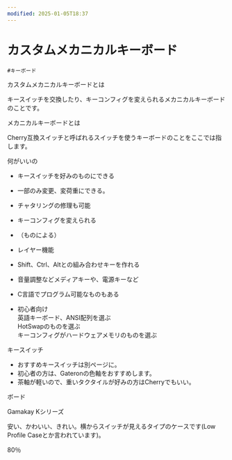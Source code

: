 ```yaml
---
modified: 2025-01-05T18:37
---
```

# カスタムメカニカルキーボード

`#キーボード`

カスタムメカニカルキーボードとは

キースイッチを交換したり、キーコンフィグを変えられるメカニカルキーボードのことです。

メカニカルキーボードとは

Cherry互換スイッチと呼ばれるスイッチを使うキーボードのことをここでは指します。

何がいいの

- キースイッチを好みのものにできる  
- 一部のみ変更、変荷重にできる。  
- チャタリングの修理も可能  
- キーコンフィグを変えられる  
- （ものによる）  
- レイヤー機能  
- Shift、Ctrl、Altとの組み合わせキーを作れる  
- 音量調整などメディアキーや、電源キーなど  
- C言語でプログラム可能なものもある  

- 初心者向け  
    英語キーボード、ANSI配列を選ぶ  
    HotSwapのものを選ぶ  
    キーコンフィグがハードウェアメモリのものを選ぶ  
    

キースイッチ

- おすすめキースイッチは別ページに。  
- 初心者の方は、Gateronの色軸をおすすめします。  
- 茶軸が軽いので、重いタクタイルが好みの方はCherryでもいい。  

ボード

Gamakay Kシリーズ

安い、かわいい、きれい。横からスイッチが見えるタイプのケースです(Low Profile Caseとか言われています)。

80％